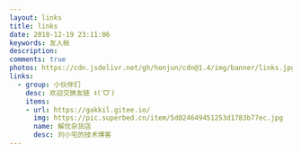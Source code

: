 ```yaml
---
layout: links
title: links
date: 2018-12-19 23:11:06
keywords: 友人帐
description: 
comments: true
photos: https://cdn.jsdelivr.net/gh/honjun/cdn@1.4/img/banner/links.jpg
links:
  - group: 小伙伴们
    desc: 欢迎交换友链 ꉂ(ˊᗜˋ)
    items:
    - url: https://gakkil.gitee.io/
      img: https://pic.superbed.cn/item/5d024649451253d1783b77ec.jpg
      name: 解忧杂货店
      desc: 刘小宅的技术博客
---
```

